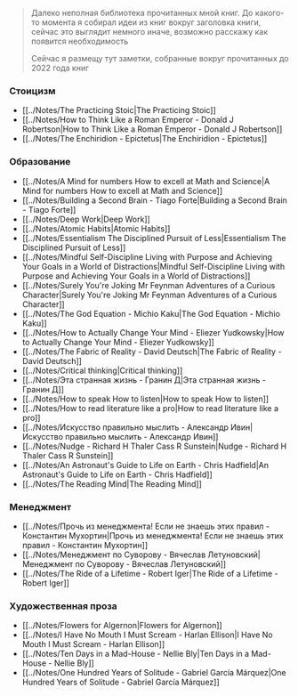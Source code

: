
> Далеко неполная библиотека прочитанных мной книг. 
> До какого-то момента я собирал идеи из книг вокруг заголовка книги, сейчас это выглядит немного иначе, возможно расскажу как появится необходимость
> 
> Сейчас я размещу тут заметки, собранные вокруг прочитанных до 2022 года книг

### Стоицизм

- [[../Notes/The Practicing Stoic|The Practicing Stoic]]
- [[../Notes/How to Think Like a Roman Emperor - Donald J Robertson|How to Think Like a Roman Emperor - Donald J Robertson]]
- [[../Notes/The Enchiridion - Epictetus|The Enchiridion - Epictetus]]
### Образование

- [[../Notes/A Mind for numbers How to excell at Math and Science|A Mind for numbers How to excell at Math and Science]]
- [[../Notes/Building a Second Brain - Tiago Forte|Building a Second Brain - Tiago Forte]]
- [[../Notes/Deep Work|Deep Work]]
- [[../Notes/Atomic Habits|Atomic Habits]]
- [[../Notes/Essentialism The Disciplined Pursuit of Less|Essentialism The Disciplined Pursuit of Less]]
- [[../Notes/Mindful Self-Discipline Living with Purpose and Achieving Your Goals in a World of Distractions|Mindful Self-Discipline Living with Purpose and Achieving Your Goals in a World of Distractions]]
- [[../Notes/Surely You're Joking Mr Feynman Adventures of a Curious Character|Surely You're Joking Mr Feynman Adventures of a Curious Character]]
- [[../Notes/The God Equation - Michio Kaku|The God Equation - Michio Kaku]]
- [[../Notes/How to Actually Change Your Mind - Eliezer Yudkowsky|How to Actually Change Your Mind - Eliezer Yudkowsky]]
- [[../Notes/The Fabric of Reality - David Deutsch|The Fabric of Reality - David Deutsch]]
- [[../Notes/Critical thinking|Critical thinking]]
- [[../Notes/Эта странная жизнь - Гранин Д|Эта странная жизнь - Гранин Д]]
- [[../Notes/How to speak How to listen|How to speak How to listen]]
- [[../Notes/How to read literature like a pro|How to read literature like a pro]]
- [[../Notes/Искусство правильно мыслить - Александр Ивин|Искусство правильно мыслить - Александр Ивин]]
- [[../Notes/Nudge - Richard H Thaler Cass R Sunstein|Nudge - Richard H Thaler Cass R Sunstein]]
- [[../Notes/An Astronaut's Guide to Life on Earth - Chris Hadfield|An Astronaut's Guide to Life on Earth - Chris Hadfield]]
- [[../Notes/The Reading Mind|The Reading Mind]]
### Менеджмент

- [[../Notes/Прочь из менеджмента! Если не знаешь этих правил - Константин Мухортин|Прочь из менеджмента! Если не знаешь этих правил - Константин Мухортин]]
- [[../Notes/Менеджмент по Суворову - Вячеслав Летуновский|Менеджмент по Суворову - Вячеслав Летуновский]]
- [[../Notes/The Ride of a Lifetime - Robert Iger|The Ride of a Lifetime - Robert Iger]]
### Художественная проза

- [[../Notes/Flowers for Algernon|Flowers for Algernon]]
- [[../Notes/I Have No Mouth I Must Scream - Harlan Ellison|I Have No Mouth I Must Scream - Harlan Ellison]]
- [[../Notes/Ten Days in a Mad-House - Nellie Bly|Ten Days in a Mad-House - Nellie Bly]]
- [[../Notes/One Hundred Years of Solitude - Gabriel García Márquez|One Hundred Years of Solitude - Gabriel García Márquez]]
